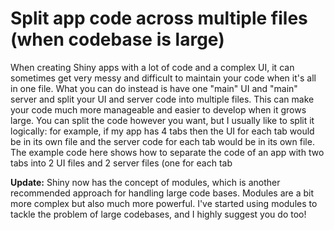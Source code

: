 # Split app code across multiple files (when codebase is large)

When creating Shiny apps with a lot of code and a complex UI, it can sometimes get very messy and difficult to maintain your code when it's all in one file. What you can do instead is have one "main" UI and "main" server and split your UI and server code into multiple files. This can make your code much more manageable and easier to develop when it grows large. You can split the code however you want, but I usually like to split it logically: for example, if my app has 4 tabs then the UI for each tab would be in its own file and the server code for each tab would be in its own file. The example code here shows how to separate the code of an app with two tabs into 2 UI files and 2 server files (one for each tab

**Update:** Shiny now has the concept of modules, which is another recommended approach for handling large code bases. Modules are a bit more complex but also much more powerful. I've started using modules to tackle the problem of large codebases, and I highly suggest you do too!
